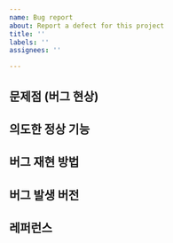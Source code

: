 ```yaml
---
name: Bug report
about: Report a defect for this project
title: ''
labels: ''
assignees: ''

---
```


## 문제점 (버그 현상)



## 의도한 정상 기능



## 버그 재현 방법



## 버그 발생 버전



## 레퍼런스



